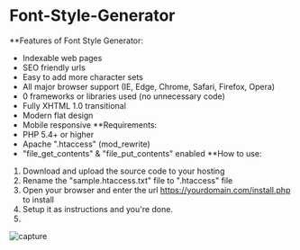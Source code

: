 # Font-Style-Generator
**Features of Font Style Generator:
- Indexable web pages
- SEO friendly urls
- Easy to add more character sets
- All major browser support (IE, Edge, Chrome, Safari, Firefox, Opera)
- 0 frameworks or libraries used (no unnecessary code)
- Fully XHTML 1.0 transitional
- Modern flat design
- Mobile responsive
**Requirements:
- PHP 5.4+ or higher
- Apache ".htaccess" (mod_rewrite)
- "file_get_contents" & "file_put_contents" enabled
**How to use:
1. Download and upload the source code to your hosting
2. Rename the "sample.htaccess.txt" file to ".htaccess" file
3. Open your browser and enter the url https://yourdomain.com/install.php to install
4. Setup it as instructions and you're done.
5. 
![capture](https://user-images.githubusercontent.com/83116688/155357834-423ce233-58e5-48d3-abc9-e4caa0c05d92.png)

